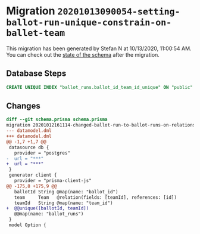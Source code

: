 # Migration `20201013090054-setting-ballot-run-unique-constrain-on-ballet-team`

This migration has been generated by Stefan N at 10/13/2020, 11:00:54 AM.
You can check out the [state of the schema](./schema.prisma) after the migration.

## Database Steps

```sql
CREATE UNIQUE INDEX "ballot_runs.ballot_id_team_id_unique" ON "public"."ballot_runs"("ballot_id", "team_id")
```

## Changes

```diff
diff --git schema.prisma schema.prisma
migration 20201012161114-changed-ballot-run-to-ballot-runs-on-relations..20201013090054-setting-ballot-run-unique-constrain-on-ballet-team
--- datamodel.dml
+++ datamodel.dml
@@ -1,7 +1,7 @@
 datasource db {
   provider = "postgres"
-  url = "***"
+  url = "***"
 }
 generator client {
   provider = "prisma-client-js"
@@ -175,8 +175,9 @@
   ballotId String @map(name: "ballot_id")
   team     Team   @relation(fields: [teamId], references: [id])
   teamId   String @map(name: "team_id")
+  @@unique([ballotId, teamId])
   @@map(name: "ballot_runs")
 }
 model Option {
```


